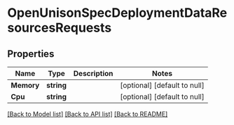 # OpenUnisonSpecDeploymentDataResourcesRequests

## Properties
Name | Type | Description | Notes
------------ | ------------- | ------------- | -------------
**Memory** | **string** |  | [optional] [default to null]
**Cpu** | **string** |  | [optional] [default to null]

[[Back to Model list]](../README.md#documentation-for-models) [[Back to API list]](../README.md#documentation-for-api-endpoints) [[Back to README]](../README.md)

